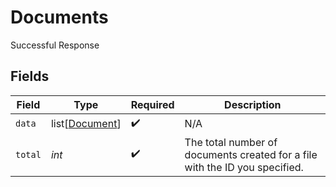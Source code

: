 # Documents

Successful Response


## Fields

| Field                                                                       | Type                                                                        | Required                                                                    | Description                                                                 |
| --------------------------------------------------------------------------- | --------------------------------------------------------------------------- | --------------------------------------------------------------------------- | --------------------------------------------------------------------------- |
| `data`                                                                      | list[[Document](../../models/shared/document.md)]                           | :heavy_check_mark:                                                          | N/A                                                                         |
| `total`                                                                     | *int*                                                                       | :heavy_check_mark:                                                          | The total number of documents created for a file with the ID you specified. |